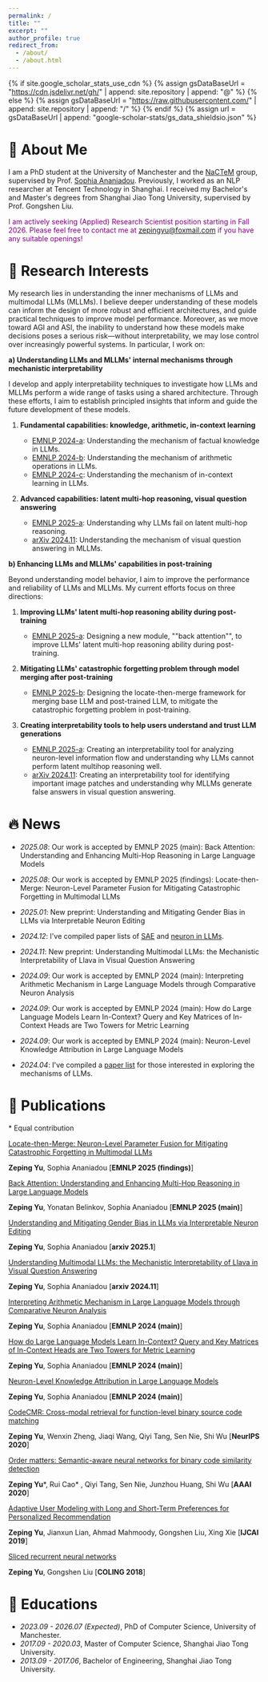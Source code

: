 ```yaml
---
permalink: /
title: ""
excerpt: ""
author_profile: true
redirect_from: 
  - /about/
  - /about.html
---
```


{% if site.google_scholar_stats_use_cdn %}
{% assign gsDataBaseUrl = "https://cdn.jsdelivr.net/gh/" | append: site.repository | append: "@" %}
{% else %}
{% assign gsDataBaseUrl = "https://raw.githubusercontent.com/" | append: site.repository | append: "/" %}
{% endif %}
{% assign url = gsDataBaseUrl | append: "google-scholar-stats/gs_data_shieldsio.json" %}

<span class='anchor' id='about-me'></span>

# 📖 About Me

I am a PhD student at the University of Manchester and the [NaCTeM](https://www.nactem.ac.uk/) group, supervised by Prof. [Sophia Ananiadou](https://research.manchester.ac.uk/en/persons/sophia.ananiadou). Previously, I worked as an NLP researcher at Tencent Technology in Shanghai. I received my Bachelor's and Master's degrees from Shanghai Jiao Tong University, supervised by Prof. Gongshen Liu.

<span style="color:purple;">I am actively seeking (Applied) Research Scientist position starting in Fall 2026. Please feel free to contact me at zepingyu@foxmail.com if you have any suitable openings!</span>

# 📝 Research Interests

My research lies in understanding the inner mechanisms of LLMs and multimodal LLMs (MLLMs). I believe deeper understanding of these models can inform the design of more robust and efficient architectures, and guide practical techniques to improve model performance. Moreover, as we move toward AGI and ASI, the inability to understand how these models make decisions poses a serious risk—without interpretability, we may lose control over increasingly powerful systems. In particular, I work on:

**a) Understanding LLMs and MLLMs' internal mechanisms through mechanistic interpretability** 

I develop and apply interpretability techniques to investigate how LLMs and MLLMs perform a wide range of tasks using a shared architecture. Through these efforts, I aim to establish principled insights that inform and guide the future development of these models.

1. **Fundamental capabilities: knowledge, arithmetic, in-context learning**

   - [EMNLP 2024-a](https://aclanthology.org/2024.emnlp-main.191.pdf): Understanding the mechanism of factual knowledge in LLMs.
   - [EMNLP 2024-b](https://aclanthology.org/2024.emnlp-main.193.pdf): Understanding the mechanism of arithmetic operations in LLMs.
   - [EMNLP 2024-c](https://aclanthology.org/2024.emnlp-main.192.pdf): Understanding the mechanism of in-context learning in LLMs.

2. **Advanced capabilities: latent multi-hop reasoning, visual question answering**

   - [EMNLP 2025-a](https://arxiv.org/pdf/2502.10835): Understanding why LLMs fail on latent multi-hop reasoning.
   - [arXiv 2024.11](https://arxiv.org/pdf/2411.10950): Understanding the mechanism of visual question answering in MLLMs.

**b) Enhancing LLMs and MLLMs' capabilities in post-training** 

Beyond understanding model behavior, I aim to improve the performance and reliability of LLMs and MLLMs. My current efforts focus on three directions:

1. **Improving LLMs' latent multi-hop reasoning ability during post-training**

   - [EMNLP 2025-a](https://arxiv.org/pdf/2502.10835): Designing a new module, ""back attention"", to improve LLMs' latent multi-hop reasoning ability during post-training.
     
2. **Mitigating LLMs' catastrophic forgetting problem through model merging after post-training**
   
   - [EMNLP 2025-b](https://arxiv.org/pdf/2505.16703): Designing the locate-then-merge framework for merging base LLM and post-trained LLM, to mitigate the catastrophic forgetting problem in post-training.

3. **Creating interpretability tools to help users understand and trust LLM generations**

   - [EMNLP 2025-a](https://arxiv.org/pdf/2502.10835): Creating an interpretability tool for analyzing neuron-level information flow and understanding why LLMs cannot perform latent multihop reasoning well.
   - [arXiv 2024.11](https://arxiv.org/pdf/2411.10950): Creating an interpretability tool for identifying important image patches and understanding why MLLMs generate false answers in visual question answering.


# 🔥 News

- *2025.08*: Our work is accepted by EMNLP 2025 (main): Back Attention: Understanding and Enhancing Multi-Hop Reasoning in Large Language Models

- *2025.08*: Our work is accepted by EMNLP 2025 (findings): Locate-then-Merge: Neuron-Level Parameter Fusion for Mitigating Catastrophic Forgetting in Multimodal LLMs

- *2025.01*: New preprint: Understanding and Mitigating Gender Bias in LLMs via Interpretable Neuron Editing

- *2024.12*: I've compiled paper lists of [SAE](https://github.com/zepingyu0512/awesome-SAE) and [neuron in LLMs](https://github.com/zepingyu0512/awesome-LLM-neuron).

- *2024.11*: New preprint: Understanding Multimodal LLMs: the Mechanistic Interpretability of Llava in Visual Question Answering

- *2024.09*: Our work is accepted by EMNLP 2024 (main): Interpreting Arithmetic Mechanism in Large Language Models through Comparative Neuron Analysis

- *2024.09*: Our work is accepted by EMNLP 2024 (main): How do Large Language Models Learn In-Context? Query and Key
Matrices of In-Context Heads are Two Towers for Metric Learning

- *2024.09*: Our work is accepted by EMNLP 2024 (main): Neuron-Level Knowledge Attribution in Large Language Models

- *2024.04*: I've compiled a [paper list](https://github.com/zepingyu0512/awesome-llm-understanding-mechanism) for those interested in exploring the mechanisms of LLMs.

# 📝 Publications
\* Equal contribution

[Locate-then-Merge: Neuron-Level Parameter Fusion for Mitigating Catastrophic Forgetting in Multimodal LLMs](https://arxiv.org/pdf/2505.16703)

**Zeping Yu**, Sophia Ananiadou \[**EMNLP 2025 (findings)**\]

[Back Attention: Understanding and Enhancing Multi-Hop Reasoning in Large Language Models](https://arxiv.org/pdf/2502.10835)

**Zeping Yu**, Yonatan Belinkov, Sophia Ananiadou \[**EMNLP 2025 (main)**\]

[Understanding and Mitigating Gender Bias in LLMs via Interpretable Neuron Editing](https://arxiv.org/pdf/2501.14457)

**Zeping Yu**, Sophia Ananiadou \[**arxiv 2025.1**\]

[Understanding Multimodal LLMs: the Mechanistic Interpretability of Llava in Visual Question Answering](https://arxiv.org/pdf/2411.10950)

**Zeping Yu**, Sophia Ananiadou \[**arxiv 2024.11**\]

[Interpreting Arithmetic Mechanism in Large Language Models through Comparative Neuron Analysis](https://zepingyu0512.github.io/arithmetic-mechanism.github.io/)

**Zeping Yu**, Sophia Ananiadou \[**EMNLP 2024 (main)**\]

[How do Large Language Models Learn In-Context? Query and Key Matrices of In-Context Heads are Two Towers for Metric Learning](https://zepingyu0512.github.io/in-context-mechanism.github.io/)

**Zeping Yu**, Sophia Ananiadou \[**EMNLP 2024 (main)**\]

[Neuron-Level Knowledge Attribution in Large Language Models](https://zepingyu0512.github.io/neuron-attribution.github.io/)

**Zeping Yu**, Sophia Ananiadou \[**EMNLP 2024 (main)**\]

[CodeCMR: Cross-modal retrieval for function-level binary source code matching](https://proceedings.neurips.cc/paper/2020/file/285f89b802bcb2651801455c86d78f2a-Paper.pdf) 

**Zeping Yu**, Wenxin Zheng, Jiaqi Wang, Qiyi Tang, Sen Nie, Shi Wu \[**NeurIPS 2020**\]

[Order matters: Semantic-aware neural networks for binary code similarity detection](https://keenlab.tencent.com/en/whitepapers/Ordermatters.pdf) 

**Zeping Yu**\*, Rui Cao\* , Qiyi Tang, Sen Nie, Junzhou Huang, Shi Wu \[**AAAI 2020**\]

[Adaptive User Modeling with Long and Short-Term Preferences for Personalized Recommendation](https://www.ijcai.org/proceedings/2019/0585.pdf) 

**Zeping Yu**, Jianxun Lian, Ahmad Mahmoody, Gongshen Liu, Xing Xie \[**IJCAI 2019**\]

[Sliced recurrent neural networks](https://arxiv.org/pdf/1807.02291.pdf) 

**Zeping Yu**, Gongshen Liu \[**COLING 2018**\]

# 📖 Educations
- *2023.09 - 2026.07 (Expected)*, PhD of Computer Science, University of Manchester.
- *2017.09 - 2020.03*, Master of Computer Science, Shanghai Jiao Tong University.
- *2013.09 - 2017.06*, Bachelor of Engineering, Shanghai Jiao Tong University.
